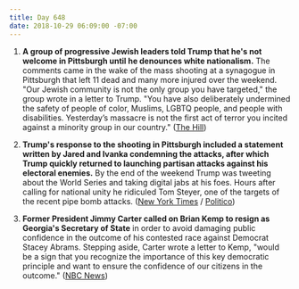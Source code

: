 ```yaml
---
title: Day 648
date: 2018-10-29 06:09:00 -07:00
---
```


1. **A group of progressive Jewish leaders told Trump that he's not welcome in Pittsburgh until he denounces white nationalism.** The comments came in the wake of the mass shooting at a synagogue in Pittsburgh that left 11 dead and many more injured over the weekend. "Our Jewish community is not the only group you have targeted," the group wrote in a letter to Trump. "You have also deliberately undermined the safety of people of color, Muslims, LGBTQ people, and people with disabilities. Yesterday’s massacre is not the first act of terror you incited against a minority group in our country." ([The Hill](https://thehill.com/homenews/administration/413558-jewish-leaders-say-trumps-not-welcome-in-pittsburgh-until-he))

2. **Trump's response to the shooting in Pittsburgh included a statement written by Jared and Ivanka condemning the attacks, after which Trump quickly returned to launching partisan attacks against his electoral enemies.** By the end of the weekend Trump was tweeting about the World Series and taking digital jabs at his foes. Hours after calling for national unity he ridiculed Tom Steyer, one of the targets of the recent pipe bomb attacks. ([New York Times](https://www.nytimes.com/2018/10/28/us/politics/trump-pittsburgh-synagogue.html) / [Politico](https://www.politico.com/story/2018/10/28/hours-after-preaching-unity-trump-ridicules-democratic-bomb-target-944017))

3. **Former President Jimmy Carter called on Brian Kemp to resign as Georgia's Secretary of State** in order to avoid damaging public confidence in the outcome of his contested race against Democrat Stacey Abrams. Stepping aside, Carter wrote a letter to Kemp, "would be a sign that you recognize the importance of this key democratic principle and want to ensure the confidence of our citizens in the outcome." ([NBC News](https://www.nbcnews.com/politics/elections/jimmy-carter-calls-georgia-gop-candidate-resign-secretary-state-n925531)) 
